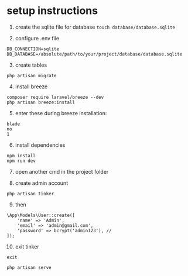 # setup instructions

1. create the sqlite file for database
`touch database/database.sqlite`

2. configure .env file
```
DB_CONNECTION=sqlite
DB_DATABASE=/absolute/path/to/your/project/database/database.sqlite
```

3. create tables
```
php artisan migrate
```

4. install breeze
```
composer require laravel/breeze --dev
php artisan breeze:install
```

5. enter these during breeze installation:
```
blade
no
1
```

6. install dependencies
```
npm install
npm run dev
```

7. open another cmd in the project folder

8. create admin account
```
php artisan tinker
```

9. then
```
\App\Models\User::create([
    'name' => 'Admin',
    'email' => 'admin@gmail.com',
    'password' => bcrypt('admin123'), // 
]);
```

10. exit tinker
```
exit
```

`php artisan serve`